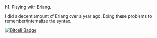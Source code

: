 h1. Playing with Erlang.

I did a decent amount of Erlang over a year ago.
Doing these problems to remember/internalize the syntax.


[![Bitdeli Badge](https://d2weczhvl823v0.cloudfront.net/akhil/99problems_erlang/trend.png)](https://bitdeli.com/free "Bitdeli Badge")
